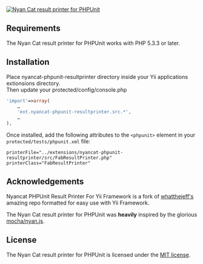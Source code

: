 [![Nyan Cat result printer for PHPUnit](https://github.com/whatthejeff/nyancat-phpunit-resultprinter/raw/master/nyan.gif)](https://github.com/whatthejeff/nyancat-phpunit-resultprinter/raw/master/nyan.gif)

## Requirements

The Nyan Cat result printer for PHPUnit works with PHP 5.3.3 or later.

## Installation

Place nyancat-phpunit-resultprinter directory inside your Yii applications extionsions directory.  
Then update your protected/config/console.php 

```php
'import'=>array(    
    …            
	'ext.nyancat-phpunit-resultprinter.src.*',
	…
),
```

Once installed, add the following attributes to the `<phpunit>` element in your
`protected/tests/phpunit.xml` file:

    printerFile="../extensions/nyancat-phpunit-resultprinter/src/FabResultPrinter.php"
	printerClass="FabResultPrinter"

## Acknowledgements
Nyancat PHPUnit Result Printer For Yii Framework is a fork of [whatthejeff's](https://github.com/whatthejeff/nyancat-phpunit-resultprinter) amazing repo formatted for easy use with Yii Framework. 

The Nyan Cat result printer for PHPUnit was __heavily__ inspired by the
glorious [mocha/nyan.js](https://github.com/visionmedia/mocha/blob/master/lib/reporters/nyan.js).

## License

The Nyan Cat result printer for PHPUnit is licensed under the [MIT license](LICENSE).